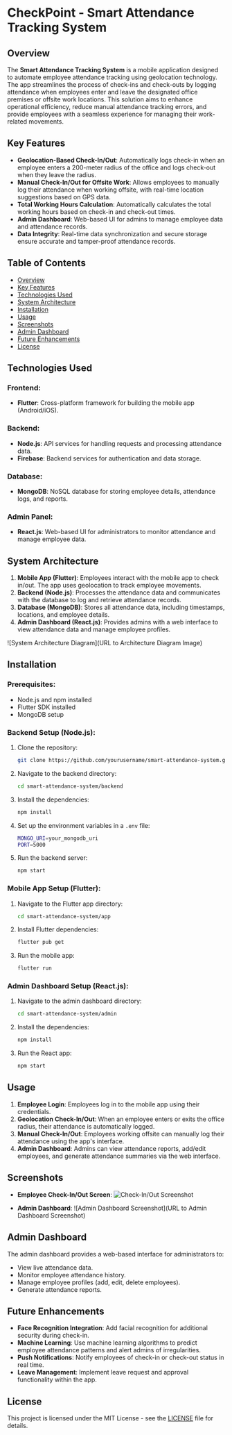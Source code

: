 # CheckPoint - Smart Attendance Tracking System

## Overview
The **Smart Attendance Tracking System** is a mobile application designed to automate employee attendance tracking using geolocation technology. The app streamlines the process of check-ins and check-outs by logging attendance when employees enter and leave the designated office premises or offsite work locations. This solution aims to enhance operational efficiency, reduce manual attendance tracking errors, and provide employees with a seamless experience for managing their work-related movements.

## Key Features
- **Geolocation-Based Check-In/Out**: Automatically logs check-in when an employee enters a 200-meter radius of the office and logs check-out when they leave the radius.
- **Manual Check-In/Out for Offsite Work**: Allows employees to manually log their attendance when working offsite, with real-time location suggestions based on GPS data.
- **Total Working Hours Calculation**: Automatically calculates the total working hours based on check-in and check-out times.
- **Admin Dashboard**: Web-based UI for admins to manage employee data and attendance records.
- **Data Integrity**: Real-time data synchronization and secure storage ensure accurate and tamper-proof attendance records.

## Table of Contents
- [Overview](#overview)
- [Key Features](#key-features)
- [Technologies Used](#technologies-used)
- [System Architecture](#system-architecture)
- [Installation](#installation)
- [Usage](#usage)
- [Screenshots](#screenshots)
- [Admin Dashboard](#admin-dashboard)
- [Future Enhancements](#future-enhancements)
- [License](#license)

## Technologies Used
### Frontend:
- **Flutter**: Cross-platform framework for building the mobile app (Android/iOS).
  
### Backend:
- **Node.js**: API services for handling requests and processing attendance data.
- **Firebase**: Backend services for authentication and data storage.

### Database:
- **MongoDB**: NoSQL database for storing employee details, attendance logs, and reports.

### Admin Panel:
- **React.js**: Web-based UI for administrators to monitor attendance and manage employee data.

## System Architecture
1. **Mobile App (Flutter)**: Employees interact with the mobile app to check in/out. The app uses geolocation to track employee movements.
2. **Backend (Node.js)**: Processes the attendance data and communicates with the database to log and retrieve attendance records.
3. **Database (MongoDB)**: Stores all attendance data, including timestamps, locations, and employee details.
4. **Admin Dashboard (React.js)**: Provides admins with a web interface to view attendance data and manage employee profiles.

![System Architecture Diagram](URL to Architecture Diagram Image)

## Installation
### Prerequisites:
- Node.js and npm installed
- Flutter SDK installed
- MongoDB setup

### Backend Setup (Node.js):
1. Clone the repository:
    ```bash
    git clone https://github.com/yourusername/smart-attendance-system.git
    ```
2. Navigate to the backend directory:
    ```bash
    cd smart-attendance-system/backend
    ```
3. Install the dependencies:
    ```bash
    npm install
    ```
4. Set up the environment variables in a `.env` file:
    ```bash
    MONGO_URI=your_mongodb_uri
    PORT=5000
    ```
5. Run the backend server:
    ```bash
    npm start
    ```

### Mobile App Setup (Flutter):
1. Navigate to the Flutter app directory:
    ```bash
    cd smart-attendance-system/app
    ```
2. Install Flutter dependencies:
    ```bash
    flutter pub get
    ```
3. Run the mobile app:
    ```bash
    flutter run
    ```

### Admin Dashboard Setup (React.js):
1. Navigate to the admin dashboard directory:
    ```bash
    cd smart-attendance-system/admin
    ```
2. Install the dependencies:
    ```bash
    npm install
    ```
3. Run the React app:
    ```bash
    npm start
    ```

## Usage
1. **Employee Login**: Employees log in to the mobile app using their credentials.
2. **Geolocation Check-In/Out**: When an employee enters or exits the office radius, their attendance is automatically logged.
3. **Manual Check-In/Out**: Employees working offsite can manually log their attendance using the app's interface.
4. **Admin Dashboard**: Admins can view attendance reports, add/edit employees, and generate attendance summaries via the web interface.

## Screenshots
- **Employee Check-In/Out Screen**:
  ![Check-In/Out Screenshot](https://imgur.com/a/DGVKb8A)
  
- **Admin Dashboard**:
  ![Admin Dashboard Screenshot](URL to Admin Dashboard Screenshot)

## Admin Dashboard
The admin dashboard provides a web-based interface for administrators to:
- View live attendance data.
- Monitor employee attendance history.
- Manage employee profiles (add, edit, delete employees).
- Generate attendance reports.

## Future Enhancements
- **Face Recognition Integration**: Add facial recognition for additional security during check-in.
- **Machine Learning**: Use machine learning algorithms to predict employee attendance patterns and alert admins of irregularities.
- **Push Notifications**: Notify employees of check-in or check-out status in real time.
- **Leave Management**: Implement leave request and approval functionality within the app.

## License
This project is licensed under the MIT License - see the [LICENSE](https://raw.githubusercontent.com/pratstick/checkpoint_2/refs/heads/main/LICENSE) file for details.
